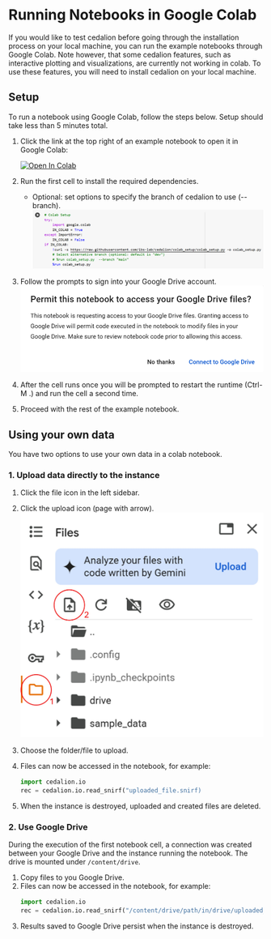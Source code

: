 # Running Notebooks in Google Colab

If you would like to test cedalion before going through the installation process on your local machine, you can run the example notebooks through Google Colab. Note however, that some cedalion features, such as interactive plotting and visualizations, are currently not working in colab. To use these features, you will need to install cedalion on your local machine.

## Setup
To run a notebook using Google Colab, follow the steps below. Setup should take less than 5 minutes total.

1. Click the link at the top right of an example notebook to open it in Google Colab: 

   [![Open In Colab](https://colab.research.google.com/assets/colab-badge.svg)]()
2. Run the first cell to install the required dependencies.
    - Optional: set options to specify the branch of cedalion to use (--branch).
    ![Colab Cell](../img/colab/colab_cell.png)
3. Follow the prompts to sign into your Google Drive account. 
    ![Google Drive Prompt](../img/colab/gdrive_prompt.png)
4. After the cell runs once you will be prompted to restart the runtime (Ctrl-M .) and run the cell a second time. 
5. Proceed with the rest of the example notebook.


## Using your own data

You have two options to use your own data in a colab notebook.

### 1. Upload data directly to the instance

1. Click the file icon in the left sidebar.
2. Click the upload icon (page with arrow).
   ![File upload](../img/colab/colab_fileupload.jpg) 
3. Choose the folder/file to upload.
4. Files can now be accessed in the notebook, for example:
   ```python
   import cedalion.io
   rec = cedalion.io.read_snirf("uploaded_file.snirf) 
   ```

5. When the instance is destroyed, uploaded and created files are deleted.



### 2. Use Google Drive
During the execution of the first notebook cell, a connection was created between
your Google Drive and the instance running the notebook. The drive is mounted
under `/content/drive`.

1. Copy files to you Google Drive.
2. Files can now be accessed in the notebook, for example:
   ```python
   import cedalion.io
   rec = cedalion.io.read_snirf("/content/drive/path/in/drive/uploaded_file.snirf) 
   ```
3. Results saved to Google Drive persist when the instance is destroyed.